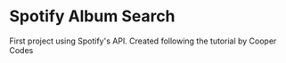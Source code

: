# Spotify Album Search

First project using Spotify's API. Created following the tutorial by Cooper Codes
